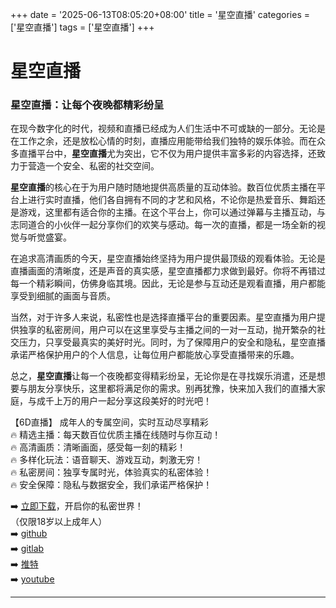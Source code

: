 +++
date = '2025-06-13T08:05:20+08:00'
title = '星空直播'
categories = ['星空直播']
tags = ['星空直播']
+++

# 星空直播

### 星空直播：让每个夜晚都精彩纷呈

在现今数字化的时代，视频和直播已经成为人们生活中不可或缺的一部分。无论是在工作之余，还是放松心情的时刻，直播应用能带给我们独特的娱乐体验。而在众多直播平台中，**星空直播**尤为突出，它不仅为用户提供丰富多彩的内容选择，还致力于营造一个安全、私密的社交空间。

**星空直播**的核心在于为用户随时随地提供高质量的互动体验。数百位优质主播在平台上进行实时直播，他们各自拥有不同的才艺和风格，不论你是热爱音乐、舞蹈还是游戏，这里都有适合你的主播。在这个平台上，你可以通过弹幕与主播互动，与志同道合的小伙伴一起分享你们的欢笑与感动。每一次的直播，都是一场全新的视觉与听觉盛宴。

在追求高清画质的今天，星空直播始终坚持为用户提供最顶级的观看体验。无论是直播画面的清晰度，还是声音的真实感，星空直播都力求做到最好。你将不再错过每一个精彩瞬间，仿佛身临其境。因此，无论是参与互动还是观看直播，用户都能享受到细腻的画面与音质。

当然，对于许多人来说，私密性也是选择直播平台的重要因素。星空直播为用户提供独享的私密房间，用户可以在这里享受与主播之间的一对一互动，抛开繁杂的社交压力，只享受最真实的美好时光。同时，为了保障用户的安全和隐私，星空直播承诺严格保护用户的个人信息，让每位用户都能放心享受直播带来的乐趣。

总之，**星空直播**让每一个夜晚都变得精彩纷呈，无论你是在寻找娱乐消遣，还是想要与朋友分享快乐，这里都将满足你的需求。别再犹豫，快来加入我们的直播大家庭，与成千上万的用户一起分享这段美好的时光吧！

【6D直播】
成年人的专属空间，实时互动尽享精彩  
🔥 精选主播：每天数百位优质主播在线随时与你互动！  
🔥 高清画质：清晰画面，感受每一刻的精彩！  
🔥 多样化玩法：语音聊天、游戏互动，刺激无穷！  
🔥 私密房间：独享专属时光，体验真实的私密体验！  
🔥 安全保障：隐私与数据安全，我们承诺严格保护！  

➡️ [立即下载](https://down123.s3.ap-east-1.amazonaws.com/down/down.html?channelCode=blog)，开启你的私密世界！  
（仅限18岁以上成年人）  
➡️ [github](https://aldult-live.github.io/)  
➡️ [gitlab](https://seo-09598d.gitlab.io/)  
➡️ [推特](https://x.com/wegame33)  
➡️ [youtube](https://www.youtube.com/@6Dlive)  

---
